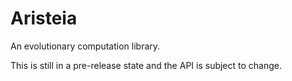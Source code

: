 # Aristeia

An evolutionary computation library.

This is still in a pre-release state and the API is subject to change.

